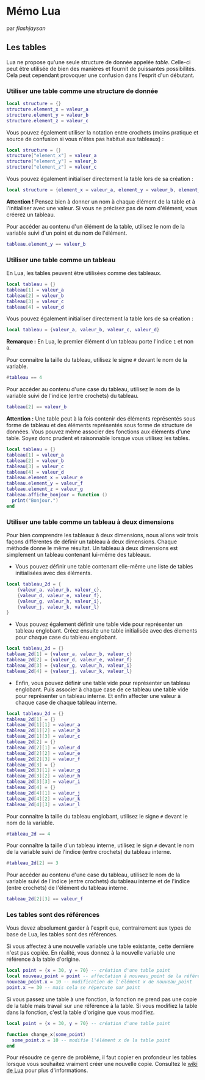 # Mémo Lua

par *flashjaysan*

## Les tables

Lua ne propose qu'une seule structure de donnée appelée *table*. Celle-ci peut être utilisée de bien des manières et fournit de puissantes possibilités. Cela peut cependant provoquer une confusion dans l'esprit d'un débutant.

### Utiliser une table comme une structure de donnée

```lua
local structure = {}
structure.element_x = valeur_a
structure.element_y = valeur_b
structure.element_z = valeur_c
```

Vous pouvez également utiliser la notation entre crochets (moins pratique et source de confusion si vous n'êtes pas habitué aux tableaux) :

```lua
local structure = {}
structure["element_x"] = valeur_a
structure["element_y"] = valeur_b
structure["element_z"] = valeur_c
```

Vous pouvez également initialiser directement la table lors de sa création :

```lua
local structure = {element_x = valeur_a, element_y = valeur_b, element_z = valeur_c}
```

**Attention !** Pensez bien à donner un nom à chaque élément de la table et à l'initialiser avec une valeur. Si vous ne précisez pas de nom d'élément, vous créerez un tableau.

Pour accéder au contenu d'un élément de la table, utilisez le nom de la variable suivi d'un point et du nom de l'élément.

```lua
tableau.element_y == valeur_b
```

### Utiliser une table comme un tableau

En Lua, les tables peuvent être utilisées comme des tableaux.

```lua
local tableau = {}
tableau[1] = valeur_a
tableau[2] = valeur_b
tableau[3] = valeur_c
tableau[4] = valeur_d
```

Vous pouvez également initialiser directement la table lors de sa création :

```lua
local tableau = {valeur_a, valeur_b, valeur_c, valeur_d}
```

**Remarque :** En Lua, le premier élément d'un tableau porte l'indice `1` et non `0`.

Pour connaitre la taille du tableau, utilisez le signe `#` devant le nom de la variable.

```lua
#tableau == 4
```

Pour accéder au contenu d'une case du tableau, utilisez le nom de la variable suivi de l'indice (entre crochets) du tableau.

```lua
tableau[2] == valeur_b
```

**Attention :** Une table peut à la fois contenir des éléments représentés sous forme de tableau et des éléments représentés sous forme de structure de données. Vous pouvez même associer des fonctions aux éléments d'une table. Soyez donc prudent et raisonnable lorsque vous utilisez les tables.

```lua
local tableau = {}
tableau[1] = valeur_a
tableau[2] = valeur_b
tableau[3] = valeur_c
tableau[4] = valeur_d
tableau.element_x = valeur_e
tableau.element_y = valeur_f
tableau.element_z = valeur_g
tableau.affiche_bonjour = function ()
  print("Bonjour.")
end
```

### Utiliser une table comme un tableau à deux dimensions

Pour bien comprendre les tableaux à deux dimensions, nous allons voir trois façons différentes de définir un tableau à deux dimensions. Chaque méthode donne le même résultat. Un tableau à deux dimensions est simplement un tableau contenant lui-même des tableaux.

- Vous pouvez définir une table contenant elle-même une liste de tables initialisées avec des éléments.

```lua
local tableau_2d = {
    {valeur_a, valeur_b, valeur_c},
    {valeur_d, valeur_e, valeur_f},
    {valeur_g, valeur_h, valeur_i},
    {valeur_j, valeur_k, valeur_l}
}
```

- Vous pouvez également définir une table vide pour représenter un tableau englobant. Créez ensuite une table initialisée avec des élements pour chaque case du tableau englobant.

```lua
local tableau_2d = {}
tableau_2d[1] = {valeur_a, valeur_b, valeur_c}
tableau_2d[2] = {valeur_d, valeur_e, valeur_f}
tableau_2d[3] = {valeur_g, valeur_h, valeur_i}
tableau_2d[4] = {valeur_j, valeur_k, valeur_l}
```

- Enfin, vous pouvez définir une table vide pour représenter un tableau englobant. Puis associer à chaque case de ce tableau une table vide pour représenter un tableau interne. Et enfin affecter une valeur à chaque case de chaque tableau interne.

```lua
local tableau_2d = {}
tableau_2d[1] = {}
tableau_2d[1][1] = valeur_a
tableau_2d[1][2] = valeur_b
tableau_2d[1][3] = valeur_c
tableau_2d[2] = {}
tableau_2d[2][1] = valeur_d
tableau_2d[2][2] = valeur_e
tableau_2d[2][3] = valeur_f
tableau_2d[3] = {}
tableau_2d[3][1] = valeur_g
tableau_2d[3][2] = valeur_h
tableau_2d[3][3] = valeur_i
tableau_2d[4] = {}
tableau_2d[4][1] = valeur_j
tableau_2d[4][2] = valeur_k
tableau_2d[4][3] = valeur_l
```

Pour connaitre la taille du tableau englobant, utilisez le signe `#` devant le nom de la variable.

```lua
#tableau_2d == 4
```

Pour connaître la taille d'un tableau interne, utilisez le sign `#` devant le nom de la variable suivi de l'indice (entre crochets) du tableau interne.

```lua
#tableau_2d[2] == 3
```

Pour accéder au contenu d'une case du tableau, utilisez le nom de la variable suivi de l'indice (entre crochets) du tableau interne et de l'indice (entre crochets) de l'élément du tableau interne.

```lua
tableau_2d[2][3] == valeur_f
```

### Les tables sont des références

Vous devez absolument garder à l'esprit que, contrairement aux types de base de Lua, les tables sont des références.

Si vous affectez à une nouvelle variable une table existante, cette dernière n'est pas copiée. En réalité, vous donnez à la nouvelle variable une référence à la table d'origine.

```lua
local point = {x = 30, y = 70} -- création d'une table point
local nouveau_point = point -- affectation à nouveau_point de la référence à la table point
nouveau_point.x = 10 -- modification de l'élément x de nouveau_point
point.x ~= 30 -- mais cela se répercute sur point
```

Si vous passez une table à une fonction, la fonction ne prend pas une copie de la table mais travail sur une référence à la table. Si vous modifiez la table dans la fonction, c'est la table d'origine que vous modifiez.

```lua
local point = {x = 30, y = 70} -- création d'une table point

function change_x(some_point)
  some_point.x = 10 -- modifie l'élément x de la table point
end
```

Pour résoudre ce genre de problème, il faut copier en profondeur les tables lorsque vous souhaitez vraiment créer une nouvelle copie. Consultez le [wiki de Lua](http://lua-users.org/wiki/CopyTable) pour plus d'informations.

